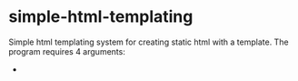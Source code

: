 # simple-html-templating

Simple html templating system for creating static html with a template. The program requires 4 arguments:

- 

